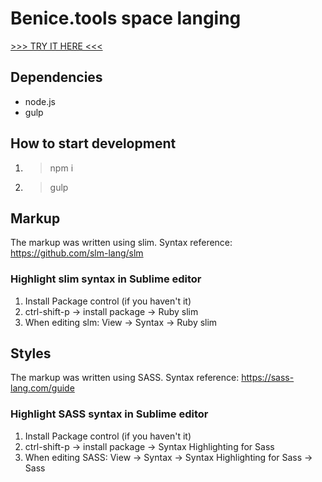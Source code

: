 # Benice.tools space langing

[>>> TRY IT HERE <<<](https://benice-tools.github.io/benice-space-landing/index.html)

## Dependencies

- node.js
- gulp

## How to start development

1. > npm i
2. > gulp

## Markup

The markup was written using slim.
Syntax reference: https://github.com/slm-lang/slm

### Highlight slim syntax in Sublime editor

1. Install Package control (if you haven't it)
2. ctrl-shift-p -> install package -> Ruby slim
3. When editing slm: View -> Syntax -> Ruby slim

## Styles

The markup was written using SASS.
Syntax reference: https://sass-lang.com/guide

### Highlight SASS syntax in Sublime editor

1. Install Package control (if you haven't it)
2. ctrl-shift-p -> install package -> Syntax Highlighting for Sass
3. When editing SASS: View -> Syntax -> Syntax Highlighting for Sass -> Sass
